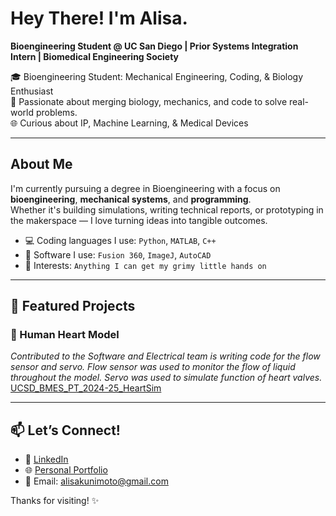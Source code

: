 # Hey There! I'm Alisa.

__Bioengineering Student @ UC San Diego | Prior Systems Integration Intern | Biomedical Engineering Society__

🎓 Bioengineering Student: Mechanical Engineering, Coding, & Biology Enthusiast  
🔬 Passionate about merging biology, mechanics, and code to solve real-world problems.  
🌐 Curious about IP, Machine Learning, & Medical Devices

---

## About Me

I'm currently pursuing a degree in Bioengineering with a focus on **bioengineering**, **mechanical systems**, and **programming**.  
Whether it's building simulations, writing technical reports, or prototyping in the makerspace — I love turning ideas into tangible outcomes.

- 💻 Coding languages I use: `Python`, `MATLAB`, `C++`
- 🔧 Software I use: `Fusion 360`, `ImageJ`, `AutoCAD`
- 🧪 Interests: `Anything I can get my grimy little hands on`

---

## 📂 Featured Projects

### 🔬 Human Heart Model
*Contributed to the Software and Electrical team is writing code for the flow sensor and servo. Flow sensor was used to monitor the flow of liquid throughout the model. Servo was used to simulate function of heart valves.*  
[UCSD_BMES_PT_2024-25_HeartSim](https://github.com/d3moore2002/UCSD_BMES_PT_2024-25_HeartSim/tree/main)

---

## 📫 Let’s Connect!

- 💼 [LinkedIn](https://www.linkedin.com/in/alisakunimoto/)
- 🌐 [Personal Portfolio](https://ari-kuni.github.io/)
- 📧 Email: [alisakunimoto@gmail.com](mailto:alisakunimoto@gmail.com)

Thanks for visiting! ✨


<!--
**ari-kuni/ari-kuni** is a ✨ _special_ ✨ repository because its `README.md` (this file) appears on your GitHub profile.

Here are some ideas to get you started:

- 🔭 I’m currently working on ...
- 🌱 I’m currently learning ...
- 👯 I’m looking to collaborate on ...
- 🤔 I’m looking for help with ...
- 💬 Ask me about ...
- 📫 How to reach me: ...
- 😄 Pronouns: ...
- ⚡ Fun fact: ...
-->
